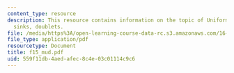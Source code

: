 ```yaml
---
content_type: resource
description: This resource contains information on the topic of Uniform flow, sources,
  sinks, doublets.
file: /media/https%3A/open-learning-course-data-rc.s3.amazonaws.com/16-01-unified-engineering-i-ii-iii-iv-fall-2005-spring-2006/559f11db4aedafec8c4e03c01114c9c6_f15_mud.pdf
file_type: application/pdf
resourcetype: Document
title: f15_mud.pdf
uid: 559f11db-4aed-afec-8c4e-03c01114c9c6
---
```

